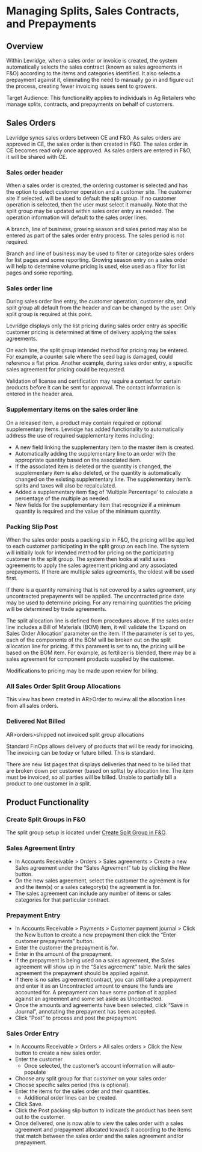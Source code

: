 ﻿# Managing Splits, Sales Contracts, and Prepayments

## Overview
Within Levridge, when a sales order or invoice is created, the system automatically selects the sales contract (known as sales agreements in F&O) according to the items and categories identified. It also selects a prepayment against it, eliminating the need to manually go in and figure out the process, creating fewer invoicing issues sent to growers. 

Target Audience: This functionality applies to individuals in Ag Retailers who manage splits, contracts, and prepayments on behalf of customers. 

## Sales Orders
Levridge syncs sales orders between CE and F&O. As sales orders are approved in CE, the sales order is then created in F&O. The sales order in CE becomes read only once approved.  As sales orders are entered in F&O, it will be shared with CE.  

### Sales order header 
When a sales order is created, the ordering customer is selected and has the option to select customer operation and a customer site.  The customer site if selected, will be used to default the split group. If no customer operation is selected, then the user must select it manually. Note that the split group may be updated within sales order entry as needed. The operation information will default to the sales order lines.

A branch, line of business, growing season and sales period may also be entered as part of the sales order entry process. The sales period is not required.

Branch and line of business may be used to filter or categorize sales orders for list pages and some reporting. Growing season entry on a sales order will help to determine volume pricing is used, else used as a filter for list pages and some reporting.

### Sales order line 
During sales order line entry, the customer operation, customer site, and split group all default from the header and can be changed by the user. Only split group is required at this point.

Levridge displays only the list pricing during sales order entry as specific customer pricing is determined at time of delivery applying the sales agreements.  

On each line, the split group intended method for pricing may be entered. For example, a counter sale where the seed bag is damaged, could reference a flat price. Another example, during sales order entry, a specific sales agreement for pricing could be requested.  

Validation of license and certification may require a contact for certain products before it can be sent for approval. The contact information is entered in the header area.

### Supplementary items on the sales order line 
On a released item, a product may contain required or optional supplementary items.  Levridge has added functionality to automatically address the use of required supplementary items including:

- A new field linking the supplementary item to the master item is created.
- Automatically adding the supplementary line to an order with the appropriate quantity based on the associated item.  
- If the associated item is deleted or the quantity is changed, the supplementary item is also deleted, or the quantity is automatically changed on the existing supplementary line. The supplementary item’s splits and taxes will also be recalculated.  
- Added a supplementary item flag of ‘Multiple Percentage’ to calculate a percentage of the multiple as needed.  
- New fields for the supplementary item that recognize if a minimum quantity is required and the value of the minimum quantity.

### Packing Slip Post
When the sales order posts a packing slip in F&O, the pricing will be applied to each customer participating in the split group on each line. The system will initially look for intended method for pricing on the participating customer in the split group.  The system then looks at valid sales agreements to apply the sales agreement pricing and any associated prepayments. If there are multiple sales agreements, the oldest will be used first.  

If there is a quantity remaining that is not covered by a sales agreement, any uncontracted prepayments will be applied. The uncontracted price date may be used to determine pricing. For any remaining quantities the pricing will be determined by trade agreements.

The split allocation line is defined from procedures above. If the sales order line includes a Bill of Materials (BOM) item, it will validate the ‘Expand on Sales Order Allocation’ parameter on the item. If the parameter is set to yes, each of the components of the BOM will be broken out on the split allocation line for pricing. If this parament is set to no, the pricing will be based on the BOM item. For example, as fertilizer is blended, there may be a sales agreement for component products supplied by the customer.

Modifications to pricing may be made upon review for billing.

### All Sales Order Split Group Allocations
This view has been created in AR>Order to review all the allocation lines from all sales orders.

### Delivered Not Billed
AR>orders>shipped not invoiced split group allocations

Standard FinOps allows delivery of products that will be ready for invoicing. The invoicing can be today or future billed. This is standard.

There are new list pages that displays deliveries that need to be billed that are broken down per customer (based on splits) by allocation line. The item must be invoiced, so all parties will be billed. Unable to partially bill a product to one customer in a split.

## Product Functionality

### Create Split Groups in F&O 
The split group setup is located under [Create Split Group in F&O](Create-Split-Group.md). 

### Sales Agreement Entry
- In Accounts Receivable > Orders > Sales agreements > Create a new Sales agreement under the “Sales Agreement” tab by clicking the New button. 
- On the new sales agreement, select the customer the agreement is for and the item(s) or a sales category(s) the agreement is for. 
- The sales agreement can include any number of items or sales categories for that particular contract.

### Prepayment Entry
- In Accounts Receivable > Payments > Customer payment journal > Click the New button to create a new prepayment then click the “Enter customer prepayments” button. 
- Enter the customer the prepayment is for. 
- Enter in the amount of the prepayment.
- If the prepayment is being used on a sales agreement, the Sales agreement will show up in the “Sales agreement” table.   Mark the sales agreement the prepayment should be applied against.
- If there is no sales agreement/contract, you can still take a prepayment and enter it as an Uncontracted amount to ensure the funds are accounted for.  A prepayment can have some portion of it applied against an agreement and some set aside as Uncontracted.
- Once the amounts and agreements have been selected, click “Save in Journal”, annotating the prepayment has been accepted. 
- Click “Post” to process and post the prepayment. 

### Sales Order Entry
- In Accounts Receivable > Orders > All sales orders > Click the New button to create a new sales order.
- Enter the customer
  - Once selected, the customer’s account information will auto-populate
- Choose any split group for that customer on your sales order
- Choose specific sales period (this is optional).
- Enter the items for the sales order and their quantities. 
  - Additional order lines can be created.
- Click Save. 
- Click the Post packing slip button to indicate the product has been sent out to the customer. 
- Once delivered, one is now able to view the sales order with a sales agreement and prepayment allocated towards it according to the items that match between the sales order and the sales agreement and/or prepayment.



